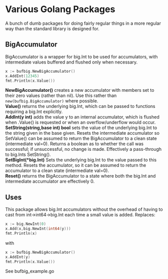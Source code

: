 # Various Golang Packages
A bunch of dumb packages for doing fairly regular things in a more regular way than the standard library is designed for.

## BigAccumulator
BigAccumulator is a wrapper for big.Int to be used for accumulators, with intermediate values buffered and flushed only when necessary.

```go
x := bufbig.NewBigAccumulator()
x.AddInt(12345)
fmt.Println(x.Value())
```

<b>NewBigAccumulator()</b> creates a new accumulator with members set to their zero values (rather than nil). Use this rather than `new(bufbig.BigAccumulator)` where possible.<br>
<b>Value()</b> returns the underlying big.Int, which can be passed to functions requiring a big.Int explicitly.<br>
<b>AddInt(y int)</b> adds the value y to an internal accumulator, which is flushed when .Value() is requested or when an overflow/underflow would occur.<br>
<b>SetString(string,base int) bool</b> sets the value of the underlying big.Int to the string given in the base given. Resets the intermediate accumulator so SetValue() can be assumed to return the BigAccumulator to a clean state (intermediate val=0). Returns a boolean as to whether the call was successful; if unsuccessful, no change is made. Effectively a pass-through to big.Ints SetString().<br>
<b>SetBigInt(*big.Int)</b> Sets the underlying big.Int to the value passed to this method. Resets the accumulator, so it can be assumed to return the accumulator to a clean state (intermediate val=0).<br>
<b>Reset()</b> returns the BigAccumulator to a state where both the big.Int and intermediate accumulator are effectively 0.<br>

## Uses
This package allows big.Int accumulators without the overhead of having to cast from int->int64->big.Int each time a small value is added. Replaces:<br>
```go
x := big.NewInt(0)
x.Add(x,big.NewInt(int64(y)))
fmt.Println(x)
```
with<br>
```go
x := bufbig.NewBigAccumulator()
x.AddInt(y)
fmt.Println(x.Value())
```

See bufbig_example.go
